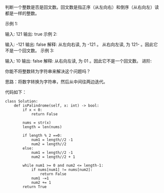 判断一个整数是否是回文数。回文数是指正序（从左向右）和倒序（从右向左）读都是一样的整数。

示例 1:

输入: 121
输出: true
示例 2:

输入: -121
输出: false
解释: 从左向右读, 为 -121 。 从右向左读, 为 121- 。因此它不是一个回文数。
示例 3:

输入: 10
输出: false
解释: 从右向左读, 为 01 。因此它不是一个回文数。
进阶:

你能不将整数转为字符串来解决这个问题吗？



思路：将数字转换为字符串，然后从中间往两边迭代。


代码如下：
```
class Solution:
    def isPalindrome(self, x: int) -> bool:
        if x < 0:
            return False 

        nums = str(x)
        length = len(nums)
        
        if length % 2 ==0:
            num1 = length//2 -1 
            num2 = length//2 
        else:
            num1 = length//2 -1
            num2 = length//2 + 1

        while num1 >= 0 and num2 <= length-1:
            if nums[num1] != nums[num2]:
                return False 
            num1 -=1
            num2 += 1
        return True

```